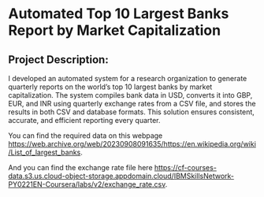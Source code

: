 # Automated Top 10 Largest Banks Report by Market Capitalization
## Project Description:
I developed an automated system for a research organization to generate quarterly reports on the world’s top 10 largest banks by market capitalization. The system compiles bank data in USD, converts it into GBP, EUR, and INR using quarterly exchange rates from a CSV file, and stores the results in both CSV and database formats. This solution ensures consistent, accurate, and efficient reporting every quarter.

You can find the required data on this webpage https://web.archive.org/web/20230908091635/https://en.wikipedia.org/wiki/List_of_largest_banks.

And you can find the exchange rate file here https://cf-courses-data.s3.us.cloud-object-storage.appdomain.cloud/IBMSkillsNetwork-PY0221EN-Coursera/labs/v2/exchange_rate.csv.
